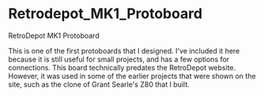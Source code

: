 # Retrodepot_MK1_Protoboard
RetroDepot MK1 Protoboard

This is one of the first protoboards that I designed.  I've included it here because it is still useful for small projects, and has a few options for connections.  This board technically predates the RetroDepot website.  However, it was used in some of the earlier projects that were shown on the site, such as the clone of Grant Searle's Z80 that I built.